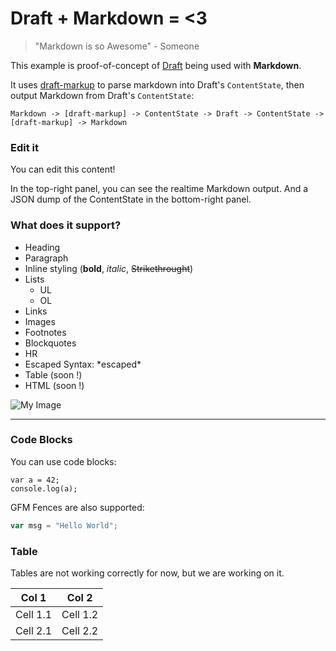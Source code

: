 # Draft + Markdown = <3

> "Markdown is so Awesome" - Someone

This example is proof-of-concept of [Draft](http://draftjs.org) being used with **Markdown**.

It uses [draft-markup](https://github.com/GitBookIO/draft-markup) to parse markdown into Draft's `ContentState`, then output Markdown from Draft's `ContentState`:

```
Markdown -> [draft-markup] -> ContentState -> Draft -> ContentState -> [draft-markup] -> Markdown
```

### Edit it

You can edit this content!

In the top-right panel, you can see the realtime Markdown output. And a JSON dump of the ContentState in the bottom-right panel.

### What does it support?

- Heading
- Paragraph
- Inline styling (**bold**, _italic_, ~~Strikethrought~~)
- Lists
  - UL
  - OL
- Links
- Images
- Footnotes
- Blockquotes
- HR
- Escaped Syntax: \*escaped\*
- Table (soon !)
- HTML (soon !)


![My Image](https://facebook.github.io/react/img/logo.svg)

---

### Code Blocks

You can use code blocks:

    var a = 42;
    console.log(a);


GFM Fences are also supported:

```js
var msg = "Hello World";
```

### Table

Tables are not working correctly for now, but we are working on it.

| Col 1 | Col 2 |
| ----- | ----- |
| Cell 1.1 | Cell 1.2 |
| Cell 2.1 | Cell 2.2 |

